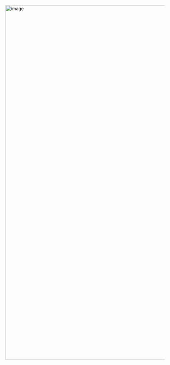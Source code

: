 <img width="1118" alt="image" src="https://github.com/user-attachments/assets/bee8cabc-e023-4996-aa58-82bc7c1c4d5b" />

